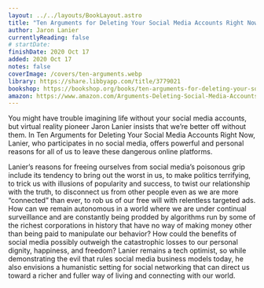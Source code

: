 ```yaml
---
layout: ../../layouts/BookLayout.astro
title: "Ten Arguments for Deleting Your Social Media Accounts Right Now"
author: Jaron Lanier
currentlyReading: false
# startDate:
finishDate: 2020 Oct 17
added: 2020 Oct 17
notes: false
coverImage: /covers/ten-arguments.webp
library: https://share.libbyapp.com/title/3779021
bookshop: https://bookshop.org/books/ten-arguments-for-deleting-your-social-media-accounts-right-now/9781250239082
amazon: https://www.amazon.com/Arguments-Deleting-Social-Media-Accounts/dp/125019668X
---
```


You might have trouble imagining life without your social media accounts, but virtual reality pioneer Jaron Lanier insists that we’re better off without them. In Ten Arguments for Deleting Your Social Media Accounts Right Now, Lanier, who participates in no social media, offers powerful and personal reasons for all of us to leave these dangerous online platforms.

Lanier’s reasons for freeing ourselves from social media’s poisonous grip include its tendency to bring out the worst in us, to make politics terrifying, to trick us with illusions of popularity and success, to twist our relationship with the truth, to disconnect us from other people even as we are more “connected” than ever, to rob us of our free will with relentless targeted ads. How can we remain autonomous in a world where we are under continual surveillance and are constantly being prodded by algorithms run by some of the richest corporations in history that have no way of making money other than being paid to manipulate our behavior? How could the benefits of social media possibly outweigh the catastrophic losses to our personal dignity, happiness, and freedom? Lanier remains a tech optimist, so while demonstrating the evil that rules social media business models today, he also envisions a humanistic setting for social networking that can direct us toward a richer and fuller way of living and connecting with our world.  

